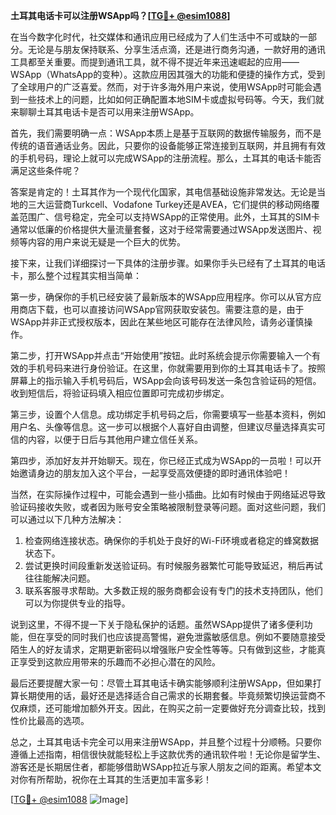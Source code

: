 **土耳其电话卡可以注册WSApp吗？[[TG💪+ @esim1088](https://t.me/s/esim1088)]**

在当今数字化时代，社交媒体和通讯应用已经成为了人们生活中不可或缺的一部分。无论是与朋友保持联系、分享生活点滴，还是进行商务沟通，一款好用的通讯工具都至关重要。而提到通讯工具，就不得不提近年来迅速崛起的应用——WSApp（WhatsApp的变种）。这款应用因其强大的功能和便捷的操作方式，受到了全球用户的广泛喜爱。然而，对于许多海外用户来说，使用WSApp时可能会遇到一些技术上的问题，比如如何正确配置本地SIM卡或虚拟号码等。今天，我们就来聊聊土耳其电话卡是否可以用来注册WSApp。

首先，我们需要明确一点：WSApp本质上是基于互联网的数据传输服务，而不是传统的语音通话业务。因此，只要你的设备能够正常连接到互联网，并且拥有有效的手机号码，理论上就可以完成WSApp的注册流程。那么，土耳其的电话卡能否满足这些条件呢？

答案是肯定的！土耳其作为一个现代化国家，其电信基础设施非常发达。无论是当地的三大运营商Turkcell、Vodafone Turkey还是AVEA，它们提供的移动网络覆盖范围广、信号稳定，完全可以支持WSApp的正常使用。此外，土耳其的SIM卡通常以低廉的价格提供大量流量套餐，这对于经常需要通过WSApp发送图片、视频等内容的用户来说无疑是一个巨大的优势。

接下来，让我们详细探讨一下具体的注册步骤。如果你手头已经有了土耳其的电话卡，那么整个过程其实相当简单：

第一步，确保你的手机已经安装了最新版本的WSApp应用程序。你可以从官方应用商店下载，也可以直接访问WSApp官网获取安装包。需要注意的是，由于WSApp并非正式授权版本，因此在某些地区可能存在法律风险，请务必谨慎操作。

第二步，打开WSApp并点击“开始使用”按钮。此时系统会提示你需要输入一个有效的手机号码来进行身份验证。在这里，你就需要用到你的土耳其电话卡了。按照屏幕上的指示输入手机号码后，WSApp会向该号码发送一条包含验证码的短信。收到短信后，将验证码填入相应位置即可完成初步绑定。

第三步，设置个人信息。成功绑定手机号码之后，你需要填写一些基本资料，例如用户名、头像等信息。这一步可以根据个人喜好自由调整，但建议尽量选择真实可信的内容，以便于日后与其他用户建立信任关系。

第四步，添加好友并开始聊天。现在，你已经正式成为WSApp的一员啦！可以开始邀请身边的朋友加入这个平台，一起享受高效便捷的即时通讯体验吧！

当然，在实际操作过程中，可能会遇到一些小插曲。比如有时候由于网络延迟导致验证码接收失败，或者因为账号安全策略被限制登录等问题。面对这些问题，我们可以通过以下几种方法解决：

1. 检查网络连接状态。确保你的手机处于良好的Wi-Fi环境或者稳定的蜂窝数据状态下。
2. 尝试更换时间段重新发送验证码。有时候服务器繁忙可能导致延迟，稍后再试往往能解决问题。
3. 联系客服寻求帮助。大多数正规的服务商都会设有专门的技术支持团队，他们可以为你提供专业的指导。

说到这里，不得不提一下关于隐私保护的话题。虽然WSApp提供了诸多便利功能，但在享受的同时我们也应该提高警惕，避免泄露敏感信息。例如不要随意接受陌生人的好友请求，定期更新密码以增强账户安全性等等。只有做到这些，才能真正享受到这款应用带来的乐趣而不必担心潜在的风险。

最后还要提醒大家一句：尽管土耳其电话卡确实能够顺利注册WSApp，但如果打算长期使用的话，最好还是选择适合自己需求的长期套餐。毕竟频繁切换运营商不仅麻烦，还可能增加额外开支。因此，在购买之前一定要做好充分调查比较，找到性价比最高的选项。

总之，土耳其电话卡完全可以用来注册WSApp，并且整个过程十分顺畅。只要你遵循上述指南，相信很快就能轻松上手这款优秀的通讯软件啦！无论你是留学生、游客还是长期居住者，都能够借助WSApp拉近与家人朋友之间的距离。希望本文对你有所帮助，祝你在土耳其的生活更加丰富多彩！

[[TG💪+ @esim1088](https://t.me/s/esim1088) ![Image](https://i.postimg.cc/4NQfJmqS/Snipaste-2025-05-13-00-14-12.png)]